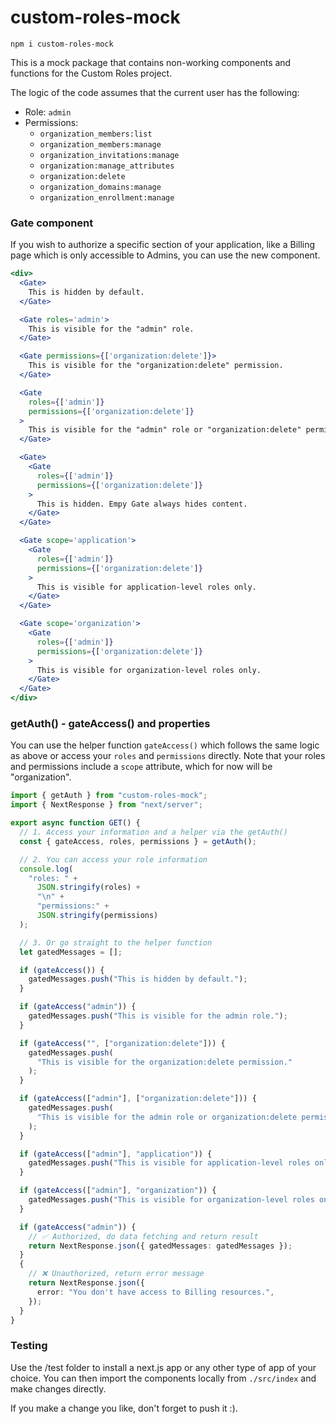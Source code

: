 # custom-roles-mock

```
npm i custom-roles-mock
```

This is a mock package that contains non-working components and functions for the Custom Roles project.

The logic of the code assumes that the current user has the following:

- Role: `admin`
- Permissions:
  - `organization_members:list`
  - `organization_members:manage`
  - `organization_invitations:manage`
  - `organization:manage_attributes`
  - `organization:delete`
  - `organization_domains:manage`
  - `organization_enrollment:manage`

### Gate component

If you wish to authorize a specific section of your application, like a Billing page which is only accessible to Admins, you can use the new <Gate/> component.

```jsx
<div>
  <Gate>
    This is hidden by default.
  </Gate>

  <Gate roles='admin'>
    This is visible for the "admin" role.
  </Gate>

  <Gate permissions={['organization:delete']}>
    This is visible for the "organization:delete" permission.
  </Gate>

  <Gate
    roles={['admin']}
    permissions={['organization:delete']}
  >
    This is visible for the "admin" role or "organization:delete" permission.
  </Gate>

  <Gate>
    <Gate
      roles={['admin']}
      permissions={['organization:delete']}
    >
      This is hidden. Empy Gate always hides content.
    </Gate>
  </Gate>

  <Gate scope='application'>
    <Gate
      roles={['admin']}
      permissions={['organization:delete']}
    >
      This is visible for application-level roles only.
    </Gate>
  </Gate>

  <Gate scope='organization'>
    <Gate
      roles={['admin']}
      permissions={['organization:delete']}
    >
      This is visible for organization-level roles only.
    </Gate>
  </Gate>
</div>
```

### getAuth() - gateAccess() and properties

You can use the helper function `gateAccess()` which follows the same logic as above or access your `roles` and `permissions` directly.
Note that your roles and permissions include a `scope` attribute, which for now will be "organization".

```ts
import { getAuth } from "custom-roles-mock";
import { NextResponse } from "next/server";

export async function GET() {
  // 1. Access your information and a helper via the getAuth()
  const { gateAccess, roles, permissions } = getAuth();

  // 2. You can access your role information
  console.log(
    "roles: " +
      JSON.stringify(roles) +
      "\n" +
      "permissions:" +
      JSON.stringify(permissions)
  );

  // 3. Or go straight to the helper function
  let gatedMessages = [];

  if (gateAccess()) {
    gatedMessages.push("This is hidden by default.");
  }

  if (gateAccess("admin")) {
    gatedMessages.push("This is visible for the admin role.");
  }

  if (gateAccess("", ["organization:delete"])) {
    gatedMessages.push(
      "This is visible for the organization:delete permission."
    );
  }

  if (gateAccess(["admin"], ["organization:delete"])) {
    gatedMessages.push(
      "This is visible for the admin role or organization:delete permission."
    );
  }

  if (gateAccess(["admin"], "application")) {
    gatedMessages.push("This is visible for application-level roles only.");
  }

  if (gateAccess(["admin"], "organization")) {
    gatedMessages.push("This is visible for organization-level roles only.");
  }

  if (gateAccess("admin")) {
    // ✅ Authorized, do data fetching and return result
    return NextResponse.json({ gatedMessages: gatedMessages });
  }
  {
    // ❌ Unauthorized, return error message
    return NextResponse.json({
      error: "You don't have access to Billing resources.",
    });
  }
}
```

### Testing

Use the /test folder to install a next.js app or any other type of app of your choice. You can then import the components locally from `./src/index` and make changes directly.

If you make a change you like, don't forget to push it :).

